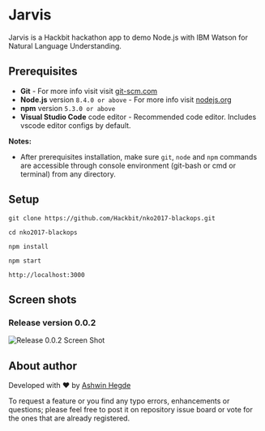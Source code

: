 # Jarvis

Jarvis is a Hackbit hackathon app to demo Node.js with IBM Watson for Natural Language Understanding.

## Prerequisites

* **Git** - For more info visit visit [git-scm.com](https://git-scm.com/)
* **Node.js** version `8.4.0 or above` - For more info visit [nodejs.org](http://nodejs.org/)
* **npm** version `5.3.0 or above`
* **Visual Studio Code** code editor - Recommended code editor. Includes vscode editor configs by default.

**Notes:**

* After prerequisites installation, make sure `git`, `node` and `npm` commands are accessible through console environment (git-bash or cmd or terminal) from any directory.

## Setup

```
git clone https://github.com/Hackbit/nko2017-blackops.git

cd nko2017-blackops

npm install

npm start

http://localhost:3000
```

## Screen shots

### Release version 0.0.2

<img src="https://raw.githubusercontent.com/Hackbit/nko2017-blackops/develop/release_0_0_2.png?token=AEc52PUHvvOHBDrmtgJQEYdIVAdOb_kjks5aEMu2wA%3D%3D" alt="Release 0.0.2 Screen Shot"/>

## About author

Developed with :heart: by [Ashwin Hegde](https://github.com/hegdeashwin)

To request a feature or you find any typo errors, enhancements or questions; please feel free to post it on repository issue board or vote for the ones that are already registered.